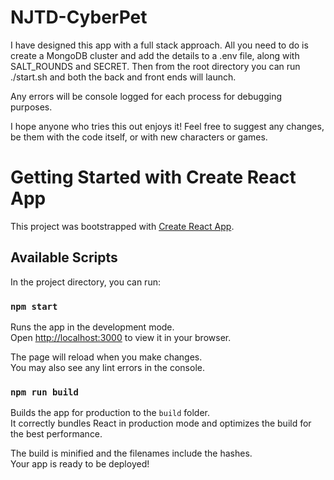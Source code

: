 # NJTD-CyberPet

I have designed this app with a full stack approach. All you need to do is create a MongoDB cluster and add the details to a .env file, along with SALT_ROUNDS and SECRET. Then from the root directory you can run ./start.sh and both the back and front ends will launch.

Any errors will be console logged for each process for debugging purposes.

I hope anyone who tries this out enjoys it! Feel free to suggest any changes, be them with the code itself, or with new characters or games.


# Getting Started with Create React App

This project was bootstrapped with [Create React App](https://github.com/facebook/create-react-app).

## Available Scripts

In the project directory, you can run:

### `npm start`

Runs the app in the development mode.\
Open [http://localhost:3000](http://localhost:3000) to view it in your browser.

The page will reload when you make changes.\
You may also see any lint errors in the console.

### `npm run build`

Builds the app for production to the `build` folder.\
It correctly bundles React in production mode and optimizes the build for the best performance.

The build is minified and the filenames include the hashes.\
Your app is ready to be deployed!

